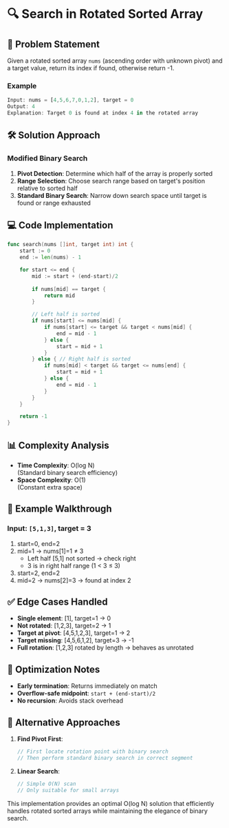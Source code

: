 # 🔍 Search in Rotated Sorted Array

## 📝 Problem Statement
Given a rotated sorted array `nums` (ascending order with unknown pivot) and a target value, return its index if found, otherwise return -1.

### Example
```javascript
Input: nums = [4,5,6,7,0,1,2], target = 0
Output: 4
Explanation: Target 0 is found at index 4 in the rotated array
```

## 🛠 Solution Approach

### Modified Binary Search
1. **Pivot Detection**: Determine which half of the array is properly sorted
2. **Range Selection**: Choose search range based on target's position relative to sorted half
3. **Standard Binary Search**: Narrow down search space until target is found or range exhausted

## 💻 Code Implementation

```go
func search(nums []int, target int) int {
    start := 0
    end := len(nums) - 1

    for start <= end {
        mid := start + (end-start)/2
        
        if nums[mid] == target {
            return mid
        }

        // Left half is sorted
        if nums[start] <= nums[mid] {
            if nums[start] <= target && target < nums[mid] {
                end = mid - 1
            } else {
                start = mid + 1
            }
        } else { // Right half is sorted
            if nums[mid] < target && target <= nums[end] {
                start = mid + 1
            } else {
                end = mid - 1
            }
        }
    }

    return -1
}
```

## 📊 Complexity Analysis

- **Time Complexity**: O(log N)  
  (Standard binary search efficiency)
- **Space Complexity**: O(1)  
  (Constant extra space)

## 🏁 Example Walkthrough

### Input: `[5,1,3]`, target = 3
1. start=0, end=2
2. mid=1 → nums[1]=1 ≠ 3
   - Left half [5,1] not sorted → check right
   - 3 is in right half range (1 < 3 ≤ 3)
3. start=2, end=2
4. mid=2 → nums[2]=3 → found at index 2

## ✅ Edge Cases Handled

- **Single element**: [1], target=1 → 0
- **Not rotated**: [1,2,3], target=2 → 1
- **Target at pivot**: [4,5,1,2,3], target=1 → 2
- **Target missing**: [4,5,6,1,2], target=3 → -1
- **Full rotation**: [1,2,3] rotated by length → behaves as unrotated

## 🎯 Optimization Notes

- **Early termination**: Returns immediately on match
- **Overflow-safe midpoint**: `start + (end-start)/2`
- **No recursion**: Avoids stack overhead

## 🚀 Alternative Approaches

1. **Find Pivot First**:
   ```go
   // First locate rotation point with binary search
   // Then perform standard binary search in correct segment
   ```
2. **Linear Search**:
   ```go
   // Simple O(N) scan
   // Only suitable for small arrays
   ```

This implementation provides an optimal O(log N) solution that efficiently handles rotated sorted arrays while maintaining the elegance of binary search.